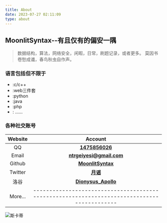 ```yaml
---
title: About
date: 2023-07-27 02:11:09
type: about
---
```


## MoonlitSyntax--有且仅有的偏安一隅

> 数据结构，算法，网络安全，闲暇，日常，刷题记录，或者更多。
莫因书卷愁成谶，春鸟秋虫自作声。

### 语言包括但不限于

- :c/c++
- :web三件套
- :python
- :java
- :php
- :  ......

### 各种社交账号

| Website | Account                                                                                 |
| :-----: | :--------------------------------------------------------------------------------------:|
|   QQ    | [**1475856026**](http://wpa.qq.com/msgrd?v=3&uin=1475856026&site=qq&menu=yes) | 
|  Email  |[**ntrgeiyesi@gmail.com**](https://www.google.com/intl/zh-CN_cn/gmail/about/)                           |
| Github  | [**MoonlitSyntax**](https://github.com/MoonlitSyntax/)                                      |
| Twitter |[**月谣**](https://twitter.com/a1_illusory)                                     |
|  洛谷  |[**Dionysus_Apollo**](https://www.luogu.com.cn/user/986972)                         |
|More...| -------------------------------------------------------------------------------------------|

<img src="/img/24.jpg" alt="斯卡蒂" style="max-width: 100%; height: auto;">
